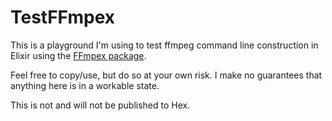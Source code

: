 # TestFFmpex

This is a playground I'm using to test ffmpeg command line construction in Elixir using the [FFmpex package](https://hex.pm/packages/ffmpex).

Feel free to copy/use, but do so at your own risk. I make no guarantees that anything here is in a workable state.

This is not and will not be published to Hex.
